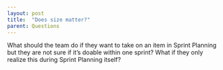 ```yaml
---
layout: post
title:  "Does size matter?"
parent: Questions
---
```


What should the team do if they want to take on an item in Sprint Planning but they are not sure if it’s doable within one sprint? What if they only realize this during Sprint Planning itself?
